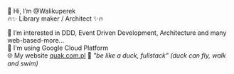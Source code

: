👋 Hi, I’m @Walikuperek<br />
🔥✨ Library maker / Architect ✨🔥
<br />

👀 I’m interested in DDD, Event Driven Development, Architecture and many web-based-more...<br />
🌱 I'm using Google Cloud Platform<br />
🌐 My website <a href="https://quak.com.pl">quak.com.pl</a>
🦆 <em>"be like a duck, fullstack" (duck can fly, walk and swim)</em>

<!---
Walikuperek/Walikuperek is a ✨ special ✨ repository because its `README.md` (this file) appears on your GitHub profile.
You can click the Preview link to take a look at your changes.
--->
